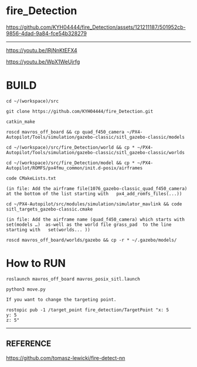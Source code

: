fire_Detection
=============

https://github.com/KYH04444/fire_Detection/assets/121211187/501952cb-9856-4dad-9a84-fce54b328279
*****

https://youtu.be/lRjNnKtEFX4

https://youtu.be/WpX1WeUjrfg

BUILD
=============
```
cd ~/(workspace)/src
```
```
git clone https://github.com/KYH04444/fire_Detection.git
```
```
catkin_make
```
```
roscd mavros_off_board && cp quad_f450_camera ~/PX4-Autopilot/Tools/simulation/gazebo-classic/sitl_gazebo-classic/models
```
```
cd ~/(workspace)/src/fire_Detection/world && cp * ~/PX4-Autopilot/Tools/simulation/gazebo-classic/sitl_gazebo-classic/worlds
```
```
cd ~/(workspace)/src/fire_Detection/model && cp * ~/PX4-Autopilot/ROMFS/px4fmu_common/init.d-posix/airframes 
```
```
code CMakeLists.txt
```
 
```(in file: Add the airframe file(1076_gazebo-classic_quad_f450_camera)  at the bottom of the list starting with   px4_add_romfs_files(...))```

```    
cd ~/PX4-Autopilot/src/modules/simulation/simulator_mavlink && code sitl_targets_gazebo-classic.cmake 
```
```(in file: Add the airframe name (quad_f450_camera) which starts with  set(models …)  as-well as the world file grass_pad  to the line starting with   set(worlds... ))```
```
roscd mavros_off_board/worlds/gazebo && cp -r * ~/.gazebo/models/
```


How to RUN
=============
```
roslaunch mavros_off_board mavros_posix_sitl.launch

python3 move.py
```

```If you want to change the targeting point.```

```
rostopic pub -1 /target_point fire_detection/TargetPoint "x: 5
y: 5
z: 5"
```
---
REFERENCE
---
https://github.com/tomasz-lewicki/fire-detect-nn  
    
    
